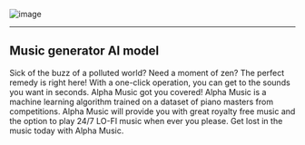 ![image](https://user-images.githubusercontent.com/63960808/183264854-abe06645-bdb7-44ce-8e03-fb63415c82dc.png)



---
## Music generator AI model


Sick of the buzz of a polluted world? Need a moment of zen? The perfect remedy is right here!
With a one-click operation, you can get to the sounds you want in seconds.
Alpha Music got you covered!
Alpha Music is a machine learning algorithm trained on a dataset of piano masters from competitions.
Alpha Music will provide you with great royalty free music and the option to play 24/7 LO-FI music when ever you please.
Get lost in the music today with Alpha Music.
